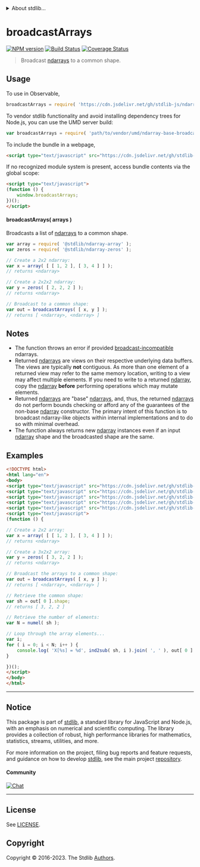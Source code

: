 <!--

@license Apache-2.0

Copyright (c) 2023 The Stdlib Authors.

Licensed under the Apache License, Version 2.0 (the "License");
you may not use this file except in compliance with the License.
You may obtain a copy of the License at

   http://www.apache.org/licenses/LICENSE-2.0

Unless required by applicable law or agreed to in writing, software
distributed under the License is distributed on an "AS IS" BASIS,
WITHOUT WARRANTIES OR CONDITIONS OF ANY KIND, either express or implied.
See the License for the specific language governing permissions and
limitations under the License.

-->


<details>
  <summary>
    About stdlib...
  </summary>
  <p>We believe in a future in which the web is a preferred environment for numerical computation. To help realize this future, we've built stdlib. stdlib is a standard library, with an emphasis on numerical and scientific computation, written in JavaScript (and C) for execution in browsers and in Node.js.</p>
  <p>The library is fully decomposable, being architected in such a way that you can swap out and mix and match APIs and functionality to cater to your exact preferences and use cases.</p>
  <p>When you use stdlib, you can be absolutely certain that you are using the most thorough, rigorous, well-written, studied, documented, tested, measured, and high-quality code out there.</p>
  <p>To join us in bringing numerical computing to the web, get started by checking us out on <a href="https://github.com/stdlib-js/stdlib">GitHub</a>, and please consider <a href="https://opencollective.com/stdlib">financially supporting stdlib</a>. We greatly appreciate your continued support!</p>
</details>

# broadcastArrays

[![NPM version][npm-image]][npm-url] [![Build Status][test-image]][test-url] [![Coverage Status][coverage-image]][coverage-url] <!-- [![dependencies][dependencies-image]][dependencies-url] -->

> Broadcast [ndarrays][@stdlib/ndarray/base/ctor] to a common shape.

<!-- Section to include introductory text. Make sure to keep an empty line after the intro `section` element and another before the `/section` close. -->

<section class="intro">

</section>

<!-- /.intro -->

<!-- Package usage documentation. -->



<section class="usage">

## Usage

To use in Observable,

```javascript
broadcastArrays = require( 'https://cdn.jsdelivr.net/gh/stdlib-js/ndarray-base-broadcast-arrays@umd/browser.js' )
```

To vendor stdlib functionality and avoid installing dependency trees for Node.js, you can use the UMD server build:

```javascript
var broadcastArrays = require( 'path/to/vendor/umd/ndarray-base-broadcast-arrays/index.js' )
```

To include the bundle in a webpage,

```html
<script type="text/javascript" src="https://cdn.jsdelivr.net/gh/stdlib-js/ndarray-base-broadcast-arrays@umd/browser.js"></script>
```

If no recognized module system is present, access bundle contents via the global scope:

```html
<script type="text/javascript">
(function () {
    window.broadcastArrays;
})();
</script>
```

#### broadcastArrays( arrays )

Broadcasts a list of [ndarrays][@stdlib/ndarray/base/ctor] to a common shape.

```javascript
var array = require( '@stdlib/ndarray-array' );
var zeros = require( '@stdlib/ndarray-zeros' );

// Create a 2x2 ndarray:
var x = array( [ [ 1, 2 ], [ 3, 4 ] ] );
// returns <ndarray>

// Create a 2x2x2 ndarray:
var y = zeros( [ 2, 2, 2 ] );
// returns <ndarray>

// Broadcast to a common shape:
var out = broadcastArrays( [ x, y ] );
// returns [ <ndarray>, <ndarray> ]
```

</section>

<!-- /.usage -->

<!-- Package usage notes. Make sure to keep an empty line after the `section` element and another before the `/section` close. -->

<section class="notes">

## Notes

-   The function throws an error if provided [broadcast-incompatible][@stdlib/ndarray/base/broadcast-shapes] ndarrays.
-   Returned [ndarrays][@stdlib/ndarray/base/ctor] are views on their respective underlying data buffers. The views are typically **not** contiguous. As more than one element of a returned view may refer to the same memory location, writing to a view may affect multiple elements. If you need to write to a returned [ndarray][@stdlib/ndarray/base/ctor], copy the [ndarray][@stdlib/ndarray/base/ctor] **before** performing operations which may mutate elements.
-   Returned [ndarrays][@stdlib/ndarray/base/ctor] are "base" [ndarrays][@stdlib/ndarray/base/ctor], and, thus, the returned [ndarrays][@stdlib/ndarray/base/ctor] do not perform bounds checking or afford any of the guarantees of the non-base [ndarray][@stdlib/ndarray/ctor] constructor. The primary intent of this function is to broadcast ndarray-like objects within internal implementations and to do so with minimal overhead.
-   The function always returns new [ndarray][@stdlib/ndarray/base/ctor] instances even if an input [ndarray][@stdlib/ndarray/base/ctor] shape and the broadcasted shape are the same.

</section>

<!-- /.notes -->

<!-- Package usage examples. -->

<section class="examples">

## Examples

<!-- eslint no-undef: "error" -->

```html
<!DOCTYPE html>
<html lang="en">
<body>
<script type="text/javascript" src="https://cdn.jsdelivr.net/gh/stdlib-js/ndarray-array@umd/browser.js"></script>
<script type="text/javascript" src="https://cdn.jsdelivr.net/gh/stdlib-js/ndarray-zeros@umd/browser.js"></script>
<script type="text/javascript" src="https://cdn.jsdelivr.net/gh/stdlib-js/ndarray-base-numel@umd/browser.js"></script>
<script type="text/javascript" src="https://cdn.jsdelivr.net/gh/stdlib-js/ndarray-ind2sub@umd/browser.js"></script>
<script type="text/javascript" src="https://cdn.jsdelivr.net/gh/stdlib-js/ndarray-base-broadcast-arrays@umd/browser.js"></script>
<script type="text/javascript">
(function () {

// Create a 2x2 array:
var x = array( [ [ 1, 2 ], [ 3, 4 ] ] );
// returns <ndarray>

// Create a 3x2x2 array:
var y = zeros( [ 3, 2, 2 ] );
// returns <ndarray>

// Broadcast the arrays to a common shape:
var out = broadcastArrays( [ x, y ] );
// returns [ <ndarray>, <ndarray> ]

// Retrieve the common shape:
var sh = out[ 0 ].shape;
// returns [ 3, 2, 2 ]

// Retrieve the number of elements:
var N = numel( sh );

// Loop through the array elements...
var i;
for ( i = 0; i < N; i++ ) {
    console.log( 'X[%s] = %d', ind2sub( sh, i ).join( ', ' ), out[ 0 ].iget( i ) );
}

})();
</script>
</body>
</html>
```

</section>

<!-- /.examples -->

<!-- Section to include cited references. If references are included, add a horizontal rule *before* the section. Make sure to keep an empty line after the `section` element and another before the `/section` close. -->

<section class="references">

</section>

<!-- /.references -->

<!-- Section for related `stdlib` packages. Do not manually edit this section, as it is automatically populated. -->

<section class="related">

</section>

<!-- /.related -->

<!-- Section for all links. Make sure to keep an empty line after the `section` element and another before the `/section` close. -->


<section class="main-repo" >

* * *

## Notice

This package is part of [stdlib][stdlib], a standard library for JavaScript and Node.js, with an emphasis on numerical and scientific computing. The library provides a collection of robust, high performance libraries for mathematics, statistics, streams, utilities, and more.

For more information on the project, filing bug reports and feature requests, and guidance on how to develop [stdlib][stdlib], see the main project [repository][stdlib].

#### Community

[![Chat][chat-image]][chat-url]

---

## License

See [LICENSE][stdlib-license].


## Copyright

Copyright &copy; 2016-2023. The Stdlib [Authors][stdlib-authors].

</section>

<!-- /.stdlib -->

<!-- Section for all links. Make sure to keep an empty line after the `section` element and another before the `/section` close. -->

<section class="links">

[npm-image]: http://img.shields.io/npm/v/@stdlib/ndarray-base-broadcast-arrays.svg
[npm-url]: https://npmjs.org/package/@stdlib/ndarray-base-broadcast-arrays

[test-image]: https://github.com/stdlib-js/ndarray-base-broadcast-arrays/actions/workflows/test.yml/badge.svg?branch=main
[test-url]: https://github.com/stdlib-js/ndarray-base-broadcast-arrays/actions/workflows/test.yml?query=branch:main

[coverage-image]: https://img.shields.io/codecov/c/github/stdlib-js/ndarray-base-broadcast-arrays/main.svg
[coverage-url]: https://codecov.io/github/stdlib-js/ndarray-base-broadcast-arrays?branch=main

<!--

[dependencies-image]: https://img.shields.io/david/stdlib-js/ndarray-base-broadcast-arrays.svg
[dependencies-url]: https://david-dm.org/stdlib-js/ndarray-base-broadcast-arrays/main

-->

[chat-image]: https://img.shields.io/gitter/room/stdlib-js/stdlib.svg
[chat-url]: https://app.gitter.im/#/room/#stdlib-js_stdlib:gitter.im

[stdlib]: https://github.com/stdlib-js/stdlib

[stdlib-authors]: https://github.com/stdlib-js/stdlib/graphs/contributors

[umd]: https://github.com/umdjs/umd
[es-module]: https://developer.mozilla.org/en-US/docs/Web/JavaScript/Guide/Modules

[deno-url]: https://github.com/stdlib-js/ndarray-base-broadcast-arrays/tree/deno
[umd-url]: https://github.com/stdlib-js/ndarray-base-broadcast-arrays/tree/umd
[esm-url]: https://github.com/stdlib-js/ndarray-base-broadcast-arrays/tree/esm
[branches-url]: https://github.com/stdlib-js/ndarray-base-broadcast-arrays/blob/main/branches.md

[stdlib-license]: https://raw.githubusercontent.com/stdlib-js/ndarray-base-broadcast-arrays/main/LICENSE

[@stdlib/ndarray/ctor]: https://github.com/stdlib-js/ndarray-ctor/tree/umd

[@stdlib/ndarray/base/ctor]: https://github.com/stdlib-js/ndarray-base-ctor/tree/umd

[@stdlib/ndarray/base/broadcast-shapes]: https://github.com/stdlib-js/ndarray-base-broadcast-shapes/tree/umd

</section>

<!-- /.links -->
